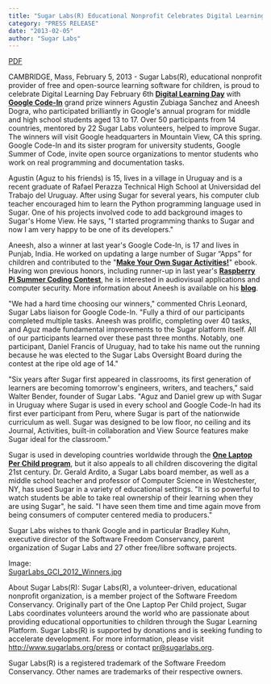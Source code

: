 ```yaml
---
title: "Sugar Labs(R) Educational Nonprofit Celebrates Digital Learning Day With Two Google Code-In Grand Prize Winners"
category: "PRESS RELEASE"
date: "2013-02-05"
author: "Sugar Labs"
---
```


<!-- markdownlint-disable -->

[PDF](/press/SugarLabsPR-en.20130205.pdf)

CAMBRIDGE, Mass, February 5, 2013 - Sugar Labs(R), educational nonprofit
provider of free and open-source learning software for children, is proud to
celebrate Digital Learning Day February 6th **[Digital Learning Day](http://www.digitallearningday.org)** with **[Google Code-In](http://developers.google.com/open-source/gci/2012)** grand
prize winners Agustin Zubiaga Sanchez and Aneesh Dogra, who participated
brilliantly in Google's annual program for middle and high school students
aged 13 to 17. Over 50 participants from 14 countries, mentored by 22 Sugar
Labs volunteers, helped to improve Sugar. The winners will visit Google
headquarters in Mountain View, CA this spring. Google Code-In and its sister
program for university students, Google Summer of Code, invite open source
organizations to mentor students who work on real programming and
documentation tasks.

Agustin (Aguz to his friends) is 15, lives in a village in Uruguay and is a
recent graduate of Rafael Perazza Technical High School at Universidad del
Trabajo del Uruguay. After using Sugar for several years, his computer club
teacher encouraged him to learn the Python programming language used in Sugar.
One of his projects involved code to add background images to Sugar's Home
View. He says, "I started programming thanks to Sugar and now I am very happy
to be one of its developers."

Aneesh, also a winner at last year's Google Code-In, is 17 and lives in
Punjab, India. He worked on updating a large number of Sugar “Apps” for
children and contributed to the "**[Make Your Own Sugar Activities!](http://www.flossmanuals.net/make-your-own-sugar-activities)**" ebook.
Having won previous honors, including runner-up in last year's **[Raspberry Pi Summer Coding Contest](http://www.raspberrypi.org/archives/2544)**,
he is interested in audiovisual applications and computer security. More
information about Aneesh is available on his **[blog](http://anee.me)**.

"We had a hard time choosing our winners," commented Chris Leonard, Sugar Labs
liaison for Google Code-In. "Fully a third of our participants completed
multiple tasks. Aneesh was prolific, completing over 40 tasks, and Aguz made
fundamental improvements to the Sugar platform itself. All of our participants
learned over these past three months. Notably, one participant, Daniel Francis
of Uruguay, had to take his name out the running because he was elected to the
Sugar Labs Oversight Board during the contest at the ripe old age of 14."

"Six years after Sugar first appeared in classrooms, its first generation of
learners are becoming tomorrow's engineers, writers, and teachers," said
Walter Bender, founder of Sugar Labs. "Aguz and Daniel grew up with Sugar in
Uruguay where Sugar is used in every school and Google Code-In had its first
ever participant from Peru, where Sugar is part of the nationwide curriculum
as well. Sugar was designed to be low floor, no ceiling and its Journal,
Activities, built-in collaboration and View Source features make Sugar ideal
for the classroom."

Sugar is used in developing countries worldwide through the **[One Laptop Per Child program](http://laptop.org)**, but it also appeals to all children discovering the digital
21st century. Dr. Gerald Ardito, a Sugar Labs board member, as well as a
middle school teacher and professor of Computer Science in Westchester, NY,
has used Sugar in a variety of educational settings. "It is so powerful to
watch students be able to take real ownership of their learning when they are
using Sugar", he said. "I have seen them time and time again move from being
consumers of computer centered media to producers."

Sugar Labs wishes to thank Google and in particular Bradley Kuhn, executive
director of the Software Freedom Conservancy, parent organization of Sugar
Labs and 27 other free/libre software projects.

Image:  
[SugarLabs_GCI_2012_Winners.jpg](/press/SugarLabs_GCI_2012_Winners.jpg)

About Sugar Labs(R): Sugar Labs(R), a volunteer-driven, educational nonprofit
organization, is a member project of the Software Freedom Conservancy.
Originally part of the One Laptop Per Child project, Sugar Labs coordinates
volunteers around the world who are passionate about providing educational
opportunities to children through the Sugar Learning Platform. Sugar Labs(R)
is supported by donations and is seeking funding to accelerate development.
For more information, please visit http://www.sugarlabs.org/press or contact
pr@sugarlabs.org.

Sugar Labs(R) is a registered trademark of the Software Freedom Conservancy.
Other names are trademarks of their respective owners.

